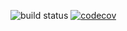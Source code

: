 ![build status](https://travis-ci.com/BotCenter/botlang2.svg?branch=master)
[![codecov](https://codecov.io/gh/BotCenter/botlang2/branch/master/graph/badge.svg)](https://codecov.io/gh/BotCenter/botlang2)
